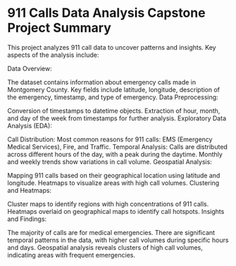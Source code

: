 # 911 Calls Data Analysis Capstone Project Summary
This project analyzes 911 call data to uncover patterns and insights. Key aspects of the analysis include:

Data Overview:

The dataset contains information about emergency calls made in Montgomery County.
Key fields include latitude, longitude, description of the emergency, timestamp, and type of emergency.
Data Preprocessing:

Conversion of timestamps to datetime objects.
Extraction of hour, month, and day of the week from timestamps for further analysis.
Exploratory Data Analysis (EDA):

Call Distribution:
Most common reasons for 911 calls: EMS (Emergency Medical Services), Fire, and Traffic.
Temporal Analysis:
Calls are distributed across different hours of the day, with a peak during the daytime.
Monthly and weekly trends show variations in call volume.
Geospatial Analysis:

Mapping 911 calls based on their geographical location using latitude and longitude.
Heatmaps to visualize areas with high call volumes.
Clustering and Heatmaps:

Cluster maps to identify regions with high concentrations of 911 calls.
Heatmaps overlaid on geographical maps to identify call hotspots.
Insights and Findings:

The majority of calls are for medical emergencies.
There are significant temporal patterns in the data, with higher call volumes during specific hours and days.
Geospatial analysis reveals clusters of high call volumes, indicating areas with frequent emergencies.

